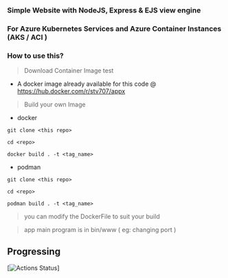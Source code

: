 ### Simple Website with NodeJS, Express & EJS view engine
### For Azure Kubernetes Services and Azure Container Instances (AKS / ACI )
### How to use this?

> Download Container Image test

* A docker image already available for this code @ https://hub.docker.com/r/stv707/appx

> Build your own Image 

* docker 
```
git clone <this repo>

cd <repo>

docker build . -t <tag_name>
```

* podman
```
git clone <this repo>

cd <repo>

podman build . -t <tag_name>

```

> you can modify the DockerFile to suit your build

> app main program is in bin/www ( eg: changing port )

## Progressing 


[![Actions Status](https://github.com/stv707/app-x/actions/workflows/democonaz4002024.yml/badge.svg)]